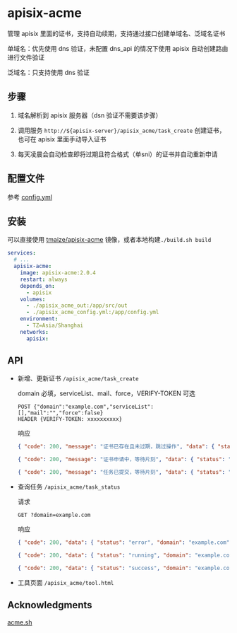 # apisix-acme

管理 apisix 里面的证书，支持自动续期，支持通过接口创建单域名、泛域名证书

单域名：优先使用 dns 验证，未配置 dns_api 的情况下使用 apisix 自动创建路由进行文件验证

泛域名：只支持使用 dns 验证

## 步骤

1. 域名解析到 apisix 服务器（dsn 验证不需要该步骤）

2. 调用服务 `http://${apisix-server}/apisix_acme/task_create` 创建证书，也可在 apisix 里面手动导入证书

3. 每天凌晨会自动检查即将过期且符合格式（单sni）的证书并自动重新申请

## 配置文件

参考 [config.yml](config.example.yml)

## 安装

可以直接使用 [tmaize/apisix-acme](https://hub.docker.com/r/tmaize/apisix-acme) 镜像，或者本地构建`./build.sh build`

```yaml
services:
  # ...
  apisix-acme:
    image: apisix-acme:2.0.4
    restart: always
    depends_on:
      - apisix
    volumes:
      - ./apisix_acme_out:/app/src/out
      - ./apisix_acme_config.yml:/app/config.yml
    environment:
      - TZ=Asia/Shanghai
    networks:
      apisix:
```

## API

- 新增、更新证书 `/apisix_acme/task_create`

  domain 必填，serviceList、mail、force，VERIFY-TOKEN 可选

  ```
  POST {"domain":"example.com","serviceList":[],"mail":"","force":false}
  HEADER {VERIFY-TOKEN: xxxxxxxxxx}
  ```

  响应

  ```json
  { "code": 200, "message": "证书已存在且未过期，跳过操作", "data": { "status": "skip", "domain": "example.com" } }
  ```

  ```json
  { "code": 200, "message": "证书申请中，等待片刻", "data": { "status": "running", "domain": "example.com" } }
  ```

  ```json
  { "code": 200, "message": "任务已提交，等待片刻", "data": { "status": "created", "domain": "example.com" } }
  ```

- 查询任务 `/apisix_acme/task_status`

  请求

  ```
  GET ?domain=example.com
  ```

  响应

  ```json
  { "code": 200, "data": { "status": "error", "domain": "example.com", "error": "域名不存在" } }
  ```

  ```json
  { "code": 200, "data": { "status": "running", "domain": "example.com" } }
  ```

  ```json
  { "code": 200, "data": { "status": "success", "domain": "example.com" } }
  ```

- 工具页面 `/apisix_acme/tool.html`

## Acknowledgments

[acme.sh](https://github.com/acmesh-official/acme.sh)
